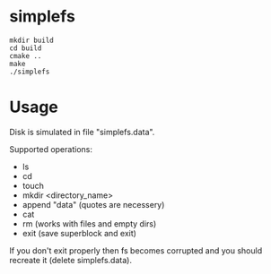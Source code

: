 # simplefs
```
mkdir build
cd build
cmake ..
make
./simplefs
```

# Usage 

Disk is simulated in file "simplefs.data".

Supported operations:
- ls <directory>
- cd <directory>
- touch <filename>
- mkdir <directory_name>
- append <filename> "data" (quotes are necessery)
- cat <filename>
- rm <name> (works with files and empty dirs)
- exit (save superblock and exit)


If you don't exit properly then fs becomes corrupted and you should recreate it (delete simplefs.data).
